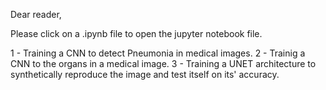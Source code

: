 Dear reader,

Please click on a .ipynb file to open the jupyter notebook file. 

1 - Training a CNN to detect Pneumonia in medical images. 
2 - Trainig a CNN to the organs in a medical image. 
3 - Training a UNET architecture to synthetically reproduce the image and test itself on its' accuracy.
